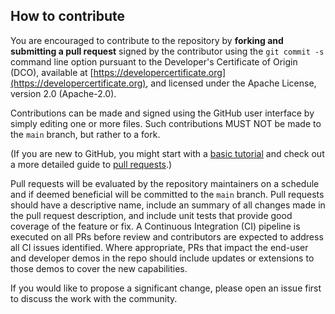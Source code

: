 ## How to contribute

You are encouraged to contribute to the repository by **forking and submitting a
pull request** signed by the contributor using the `git commit -s` command line
option pursuant to the Developer's Certificate of Origin (DCO), available at
[https://developercertificate.org](https://developercertificate.org), and
licensed under the Apache License, version 2.0 (Apache-2.0).

Contributions can be made and signed using the GitHub user interface by simply
editing one or more files. Such contributions MUST NOT be made to the `main`
branch, but rather to a fork.

(If you are new to GitHub, you might start with a [basic
tutorial](https://help.github.com/articles/set-up-git) and check out a more
detailed guide to [pull
requests](https://help.github.com/articles/using-pull-requests/).)

Pull requests will be evaluated by the repository maintainers on a schedule and
if deemed beneficial will be committed to the `main` branch. Pull requests
should have a descriptive name, include an summary of all changes made in the
pull request description, and include unit tests that provide good coverage of
the feature or fix. A Continuous Integration (CI) pipeline is executed on all
PRs before review and contributors are expected to address all CI issues
identified. Where appropriate, PRs that impact the end-user and developer demos
in the repo should include updates or extensions to those demos to cover the new
capabilities.

If you would like to propose a significant change, please open an issue first to
discuss the work with the community.

<!-- ## Development Tools

### Pre-commit

A configuration for [pre-commit](https://pre-commit.com/) may be included in this
repository. This is an optional tool to help contributors commit code that
follows the formatting requirements enforced by the CI pipeline. Additionally,
it can be used to help contributors write descriptive commit messages that can
be parsed by changelog generators.

On each commit, pre-commit hooks will run that verify the committed code
complies with flake8 and is formatted with black. To install the flake8 and
black checks:

```
$ pre-commit install
```

To install the commit message linter:

```
$ pre-commit install --hook-type commit-msg
``` -->
